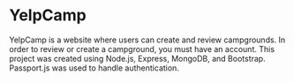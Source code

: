 # YelpCamp


YelpCamp is a website where users can create and review campgrounds. In order to review or create a campground, you must have an account. 
This project was created using Node.js, Express, MongoDB, and Bootstrap. Passport.js was used to handle authentication.
